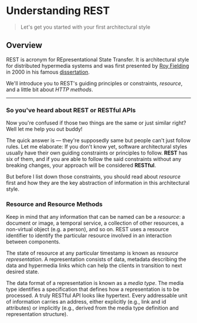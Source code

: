 # Understanding REST

> Let's get you started with your first architectural style

## Overview

REST is acronym for REpresentational State Transfer. It is architectural style for distributed hypermedia systems and was first presented by [Roy Fielding](https://en.wikipedia.org/wiki/Roy_Fielding) in 2000 in his famous [dissertation](https://www.ics.uci.edu/~fielding/pubs/dissertation/rest_arch_style.htm).

We'll introduce you to REST's guiding principles or constraints, _resource_, and a little bit about _HTTP methods_.

<hr>

### So you've heard about REST or RESTful APIs

Now you're confused if those two things are the same or just similar right? Well let me help you out buddy!

The quick answer is — they're supposedly same but people can't just follow rules. Let me elaborate: If you don't know yet,
software architectural styles usually have their own guiding constraints or principles to follow. **REST** has six of them, and if
you are able to follow the said constraints without any breaking changes, your approach will be considered **RESTful**.

But before I list down those constraints, you should read about _resource_ first and how they are the key abstraction of information
in this architectural style.

### Resource and Resource Methods

Keep in mind that any information that can be named can be a _resource_: a document or image, a temporal service, a collection of other resources, a non-virtual object (e.g. a person), and so on. REST uses a resource identifier to identify the particular resource involved in an interaction between components.

The state of resource at any particular timestamp is known as _resource representation_. A representation consists of data, metadata describing the data and hypermedia links which can help the clients in transition to next desired state.

The data format of a representation is known as a _media type_. The media type identifies a specification that defines how a representation is to be processed. A truly RESTful API looks like hypertext. Every addressable unit of information carries an address, either explicitly (e.g., link and id attributes) or implicitly (e.g., derived from the media type definition and representation structure).


